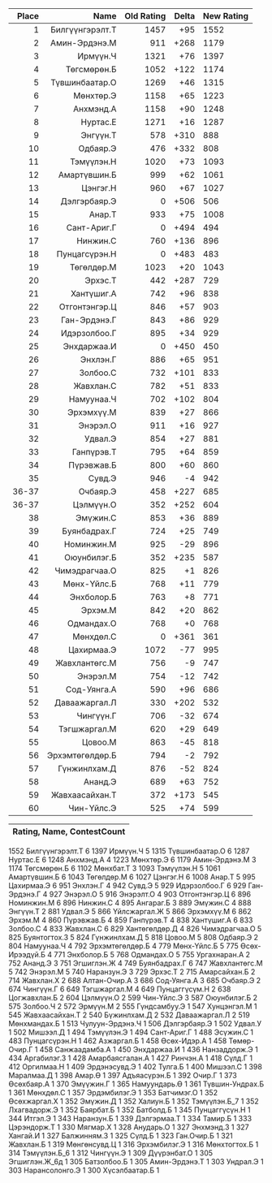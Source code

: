 |Place| Name | Old Rating | Delta | New Rating |
|---:|-----:|-----------:|------:|-----------|
1|Билгүүнгэрэлт.Т|1457|+95|1552
2|Амин-Эрдэнэ.М|911|+268|1179
3|Ирмүүн.Ч|1321|+76|1397
4|Төгсмөрөн.Б|1052|+122|1174
5|Түвшинбаатар.О|1269|+46|1315
6|Мөнхтөр.Э|1158|+65|1223
7|Анхмэнд.А|1158|+90|1248
8|Нуртас.Е|1271|+16|1287
9|Энгүүн.Т|578|+310|888
10|Одбаяр.Э|476|+332|808
11|Тэмүүлэн.Н|1020|+73|1093
12|Амартүвшин.Б|999|+62|1061
13|Цэнгэг.Н|960|+67|1027
14|Дэлгэрбаяр.Э|0|+506|506
15|Анар.Т|933|+75|1008
16|Сант-Ариг.Г|0|+494|494
17|Нинжин.С|760|+136|896
18|Пунцагсүрэн.Н|0|+483|483
19|Төгөлдөр.М|1023|+20|1043
20|Эрхэс.Т|442|+287|729
21|Хантүшиг.А|742|+96|838
22|Отгонтэнгэр.Ц|846|+57|903
23|Ган-Эрдэнэ.Г|843|+86|929
24|Идэрзолбоо.Г|895|+34|929
25|Энхдаржаа.И|0|+450|450
26|Энхлэн.Г|886|+65|951
27|Золбоо.С|732|+101|833
28|Жавхлан.С|782|+51|833
29|Намуунаа.Ч|702|+102|804
30|Эрхэмхүү.М|839|+27|866
31|Энэрэл.О|911|+16|927
32|Удвал.Э|854|+27|881
33|Ганпүрэв.Т|795|+64|859
34|Пүрэвжав.Б|800|+60|860
35|Сувд.Э|946|-4|942
36-37|Очбаяр.Э|458|+227|685
36-37|Цэлмүүн.О|352|+252|604
38|Эмүжин.С|853|+36|889
39|Буянбадрах.Г|724|+25|749
40|Номинжин.М|925|-29|896
41|Оюунбилэг.Б|352|+235|587
42|Чимэдрагчаа.О|825|+1|826
43|Мөнх-Үйлс.Б|768|+11|779
44|Энхболор.Б|763|+8|771
45|Эрхэм.М|842|+20|862
46|Одмандах.О|768|+0|768
47|Мөнхдөл.С|0|+361|361
48|Цахирмаа.Э|1072|-77|995
49|Жавхлантөгс.М|756|-9|747
50|Энэрэл.М|754|-12|742
51|Сод-Уянга.А|590|+96|686
52|Даваажаргал.Л|330|+202|532
53|Чингүүн.Г|706|-32|674
54|Тэгшжаргал.М|620|+29|649
55|Цовоо.М|863|-45|818
56|Эрхэмтөгөлдөр.Б|794|-2|792
57|Гүнжинлхам.Д|876|-52|824
58|Ананд.Э|689|+63|752
59|Жавхаасайхан.Т|372|+173|545
60|Чин-Үйлс.Э|525|+74|599


|Rating,  Name,  ContestCount|
|-----|
1552 Билгүүнгэрэлт.Т 6
1397 Ирмүүн.Ч 5
1315 Түвшинбаатар.О 6
1287 Нуртас.Е 6
1248 Анхмэнд.А 4
1223 Мөнхтөр.Э 6
1179 Амин-Эрдэнэ.М 3
1174 Төгсмөрөн.Б 6
1102 Мөнхбат.Т 3
1093 Тэмүүлэн.Н 5
1061 Амартүвшин.Б 6
1043 Төгөлдөр.М 6
1027 Цэнгэг.Н 6
1008 Анар.Т 5
995 Цахирмаа.Э 6
951 Энхлэн.Г 4
942 Сувд.Э 5
929 Идэрзолбоо.Г 6
929 Ган-Эрдэнэ.Г 4
927 Энэрэл.О 5
916 Энэрэлт.О 4
903 Отгонтэнгэр.Ц 6
896 Номинжин.М 6
896 Нинжин.С 4
895 Ангараг.Б 3
889 Эмүжин.С 4
888 Энгүүн.Т 2
881 Удвал.Э 5
866 Үйлсжаргал.Ж 5
866 Эрхэмхүү.М 6
862 Эрхэм.М 4
860 Пүрэвжав.Б 4
859 Ганпүрэв.Т 4
838 Хантүшиг.А 6
833 Золбоо.С 4
833 Жавхлан.С 6
829 Хантөгөлдөр.Д 4
826 Чимэдрагчаа.О 5
825 Буянтогтох.З 5
824 Гүнжинлхам.Д 5
818 Цовоо.М 5
808 Одбаяр.Э 2
804 Намуунаа.Ч 4
792 Эрхэмтөгөлдөр.Б 4
779 Мөнх-Үйлс.Б 5
775 Өсөх-Ирээдүй.Б 4
771 Энхболор.Б 5
768 Одмандах.О 5
755 Ургахнаран.А 2
752 Ананд.Э 3
751 Эгшиглэн.Ж 4
749 Буянбадрах.Г 6
747 Жавхлантөгс.М 5
742 Энэрэл.М 5
740 Наранзун.Э 3
729 Эрхэс.Т 2
715 Амарсайхан.Б 2
714 Жавхлан.Х 2
688 Алтан-Очир.А 3
686 Сод-Уянга.А 3
685 Очбаяр.Э 2
674 Чингүүн.Г 6
649 Тэгшжаргал.М 4
649 Пунцаггүсүм.Н 2
638 Цогжавхлан.Б 2
604 Цэлмүүн.О 2
599 Чин-Үйлс.Э 3
587 Оюунбилэг.Б 2
575 Золбоо.Ч 2
572 Эрмүүн.М 2
555 Гүндсамбуу.Э 1
547 Хунцэнгэл.М 1
545 Жавхаасайхан.Т 2
540 Бүжинлхам.Д 2
532 Даваажаргал.Л 2
519 Мөнхмандах.Б 1
513 Чулуун-Эрдэнэ.Ч 1
506 Дэлгэрбаяр.Э 1
502 Удвал.У 1
502 Мишээл.Д 1
494 Тэмүүлэн.Э 1
494 Сант-Ариг.Г 1
488 Эсүжин.С 1
483 Пунцагсүрэн.Н 1
462 Азжаргал.Б 1
458 Өсөх-Идэр.А 1
458 Төмөр-Очир.Г 1
458 Санжаадамба.А 1
450 Энхдаржаа.И 1
436 Нанзаддорж.Э 1
434 Аргабилэг.З 1
428 Амарбаясгалан.А 1
427 Ринчэн.А 1
418 Сүлд.Г 1
412 Оргилмаа.Н 1
409 Эрдэнэсувд.Э 1
402 Тулга.Б 1
400 Мишээл.С 1
398 Маралмаа.Д 1
398 Амар.Ө 1
397 Адъяасүрэн.Б 1
392 Очир.Г 1
373 Өсөхбаяр.А 1
370 Эмүүжин.Г 1
365 Намуундарь.Ө 1
361 Түвшин-Ундрах.Б 1
361 Мөнхдөл.С 1
357 Эрдэмбилэг.Э 1
353 Батчимэг.О 1
352 Өсөхжаргал.Х 1
352 Эмүжин.Д 1
352 Халиун.Б 1
352 Тэмүүлэн.Б_7 1
352 Лхагвадорж.Э 1
352 Баярбат.Б 1
352 Батболд.Б 1
345 Пунцаггүсүн.Н 1
344 Итгэл.Э 1
343 Наранзун.Б 1
339 Дэлгэрмаа.Т 1
334 Тамир.Б 1
333 Цэрэндорж.Т 1
330 Мягмар.Х 1
328 Анударь.О 1
327 Энхмэнд.З 1
327 Хангай.И 1
327 Балжинням.З 1
325 Сүлд.Б 1
323 Ган.Очир.Б 1
321 Жавхлан.Б 1
319 Мөнгөнсувд.Ц 1
316 Эрхэмбилэг.Э 1
316 Мөнхтогтох.Б 1
314 Тэмүүлэн.Б_6 1
312 Чингүүн.Э 1
309 Дүүрэнбат.О 1
305 Эгшиглэн.Ж_6д 1
305 Батзолбоо.Б 1
305 Амин-Эрдэнэ.Т 1
303 Ундрал.Э 1
303 Нарансолонго.Э 1
300 Хүсэлбаатар.Б 1
